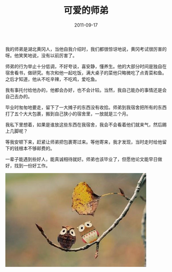 ﻿---
title: "可爱的师弟"
date: 2011-09-17
categories: 
  - "essay"
tags: 
  - "人物"
  - "师弟"
---

我的师弟是湖北黄冈人，当他自我介绍时，我们都很惊讶地说，黄冈考试很厉害的呀。他笑笑地说，没有以前厉害了。

师弟的行为举止十分低调，不好夸谈，喜安静，懂养生。他的大部分时间是独自在宿舍看书，做研究。有次和他一起吃饭，满大桌子的菜他只略微吃了点青菜和鱼。之后才知道，他从不吃辛辣，不吃鸡，爱吃鱼。

我有事托付给他办的，他都会办好，也不会计较。当然，我自己能办的事情还是会自己去办的。

毕业时匆匆地要走，留下了一大摊子的东西没有收拾。师弟到我宿舍把所有的东西打了五个大大包裹，搬到自己狭小的宿舍里，一放就是三个月。

我私下里想着，如果是谁放这些东西在我宿舍，我会不会看着他们就来气，然后踢上几脚呢？

等我安顿下来，赶紧让师弟把包裹寄过来。等他寄来，我才发现，当时走时给他留下的钱根本不够邮费的。

一辈子能遇到些好人，能真诚相待就好。师弟也该毕业了，但愿他论文能早日做好，找到一份好工作。

![62231101jw1dlhsf5m9d8j](/images/6190906000_8c72082077_z.jpg)
